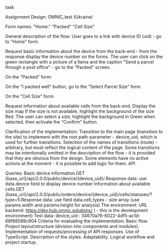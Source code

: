 task 

Assignment
Design: OMNIC_test (Ukraine)

Form names:
"Home."
"Packed"
"Cell Size"

General description of the flow:
User goes to a link with device ID (uid) - go to "Home" form.

Request basic information about the device from the back-end - from the response display the device number on the forms.
The user can click on the green rectangle with a picture of a llama and the caption "Send a parcel through a post office" - go to the "Packed" screen.

On the "Packed" form:

On the "I packed well" button, go to the "Select Parcel Size" form.

On the "Cell Size" form:

Request information about available cells from the back-end.
Display the size map
If the size is not available, highlight the background of the size Red.
The user can select a size, highlight the background in Green when selected, then activate the "Confirm" button.

Clarification of the implementation:
Transition to the main page (transition to the site) to implement with the root path-parameter - device_uid, which is used for further transitions.
Selection of the names of transitions (route) - arbitrary, but must reflect the logical content of the page.
Some transitions may be intentionally omitted in the description of the flow - it is provided that they are obvious from the design.
Some elements have no active actions at the moment - it is possible to add logic for them.
API 

Queries:
Basic device information.GET {base_url}/api/2.0.0/public/device/{device_uid}/.Response data: use data.device field to display device number
Information about available cells.GET {base_url}/api/2.0.0/public/orders/device/{device_uid}/cells/statuses/?type=5.Response data: use field data.cell_types - size array (use params.width and params.height for analysis)
The environment: 
URL backend: https://dev.hub.omnic.solutions/ ( - this is the development environment)
Test data: 
device_uid : 34670a76-6022-4df5-ac1d-68f88589c904
Criteria for evaluating the implementation:
Basic flow.
Project layout/structure (division into components and modules).
Implementation of requests/processing of API responses.
Use of TypeScript.
Description of the styles. Adaptability.
Logical workflow and project startup.

